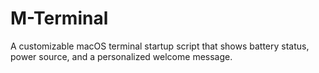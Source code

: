 # M-Terminal
A customizable macOS terminal startup script that shows battery status, power source, and a personalized welcome message.
